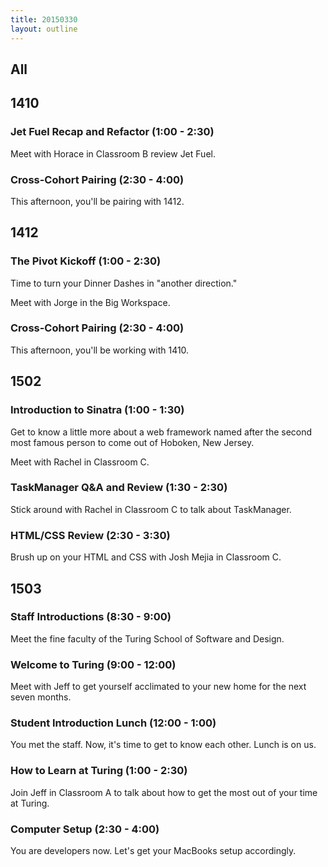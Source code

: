```yaml
---
title: 20150330
layout: outline
---
```


## All

## 1410

### Jet Fuel Recap and Refactor (1:00 - 2:30)

Meet with Horace in Classroom B review Jet Fuel.

### Cross-Cohort Pairing (2:30 - 4:00)

This afternoon, you'll be pairing with 1412.

## 1412

### The Pivot Kickoff (1:00 - 2:30)

Time to turn your Dinner Dashes in "another direction."

Meet with Jorge in the Big Workspace.

### Cross-Cohort Pairing (2:30 - 4:00)

This afternoon, you'll be working with 1410.

## 1502

### Introduction to Sinatra (1:00 - 1:30)

Get to know a little more about a web framework named after the second most famous person to come out of Hoboken, New Jersey.

Meet with Rachel in Classroom C.

### TaskManager Q&A and Review (1:30 - 2:30)

Stick around with Rachel in Classroom C to talk about TaskManager.

### HTML/CSS Review (2:30 - 3:30)

Brush up on your HTML and CSS with Josh Mejia in Classroom C.

## 1503

### Staff Introductions (8:30 - 9:00)

Meet the fine faculty of the Turing School of Software and Design.

### Welcome to Turing (9:00 - 12:00)

Meet with Jeff to get yourself acclimated to your new home for the next seven months.

### Student Introduction Lunch (12:00 - 1:00)

You met the staff. Now, it's time to get to know each other. Lunch is on us.

### How to Learn at Turing (1:00 - 2:30)

Join Jeff in Classroom A to talk about how to get the most out of your time at Turing.

### Computer Setup (2:30 - 4:00)

You are developers now. Let's get your MacBooks setup accordingly.